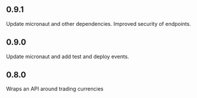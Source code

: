 ## 0.9.1

Update micronaut and other dependencies. Improved security of endpoints.

## 0.9.0

Update micronaut and add test and deploy events.

## 0.8.0

Wraps an API around trading currencies